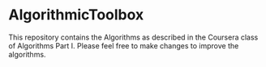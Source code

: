 # AlgorithmicToolbox
This repository contains the Algorithms as described in the Coursera class of Algorithms Part I. Please feel free to make changes to improve the algorithms.
